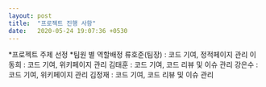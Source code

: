 ```yaml
---
layout: post
title:  "프로젝트 진행 사항"
date:   2020-05-24 19:07:36 +0530
---
```

*프로젝트 주제 선정 
*팀원 별 역할배정
류호준(팀장) : 코드 기여, 정적페이지 관리 
이동희 : 코드 기여, 위키페이지 관리 
김태훈 : 코드 기여, 코드 리뷰 및 이슈 관리 
강은수 : 코드 기여, 위키페이지 관리 
김정재 : 코드 기여, 코드 리뷰 및 이슈 관리 



